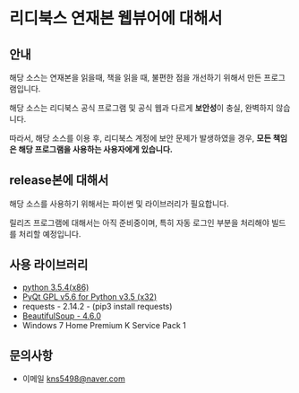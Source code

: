 리디북스 연재본 웹뷰어에 대해서
=============
안내
-------------
해당 소스는 연재본을 읽을때, 책을 읽을 때, 불편한 점을 개선하기 위해서 만든 프로그램입니다.

해당 소스는 리디북스 공식 프로그램 및 공식 웹과 다르게 **보안성**이 충실, 완벽하지 않습니다.

따라서, 해당 소스를 이용 후, 리디북스 계정에 보안 문제가 발생하였을 경우, 
**모든 책임은 해당 프로그램을 사용하는 사용자에게 있습니다.**

release본에 대해서
-------------
해당 소스를 사용하기 위해서는 파이썬 및 라이브러리가 필요합니다. 

릴리즈 프로그램에 대해서는 아직 준비중이며, 특히 자동 로그인 부분을 처리해야 빌드를 처리할 예정입니다.

사용 라이브러리
-------------
* [python 3.5.4(x86)](https://www.python.org/downloads/release/python-354/)
* [PyQt GPL v5.6 for Python v3.5 (x32)](https://sourceforge.net/projects/pyqt/files/PyQt5/PyQt-5.6/)
* requests - 2.14.2 - (pip3 install requests)
* [BeautifulSoup - 4.6.0](https://pypi.python.org/pypi/beautifulsoup4)
* Windows 7 Home Premium K Service Pack 1 

문의사항
-------------
* 이메일 kns5498@naver.com
